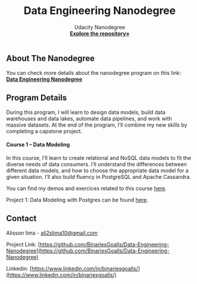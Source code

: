 <!-- PROJECT LOGO -->
<br />

<p align="center">
 </a>
 <h1 align="center">Data Engineering Nanodegree</h1>
 <p align="center">
  Udacity Nanodegree
  <br />
  <a href=https://github.com/BinariesGoalls/Udacity-Data-Engineering-Nanodegree><strong>Explore the repository»</strong></a>
  <br />
  <br />
 </p>

</p>


<!-- ABOUT THE PROJECT -->

## About The Nanodegree

You can check more details about the nanodegree program on this link: <a href=https://www.udacity.com/course/data-engineer-nanodegree--nd027><strong>Data Engineering Nanodegree</strong></a>

## **Program Details**

During this program, I will learn to design data models, build data warehouses and data lakes, automate data pipelines, and work with massive datasets. At the end of the program, I’ll combine my new skills by completing a capstone project.

#### **Course 1 – Data Modeling**

In this course, I’ll learn to create relational and NoSQL data models to fit the diverse needs of data
consumers. I’ll understand the differences between different data models, and how to choose the
appropriate data model for a given situation. I’ll also build fluency in PostgreSQL and Apache Cassandra.

You can find my demos and exercices related to this course [here](./Demos%20and%20Exercises/Data%20Modeling).

Project 1: Data Modeling with Postgres can be found [here](./Project%201%20Data%20Modeling%20With%20PostgreSQL). 


<!-- CONTACT -->

## Contact

Alisson lima - ali2slima10@gmail.com

Project Link: [https://github.com/BinariesGoalls/Data-Engineering-Nanodegree](https://github.com/BinariesGoalls/Data-Engineering-Nanodegree)

Linkedin: [https://www.linkedin.com/in/binariesgoalls/](https://www.linkedin.com/in/binariesgoalls/)


